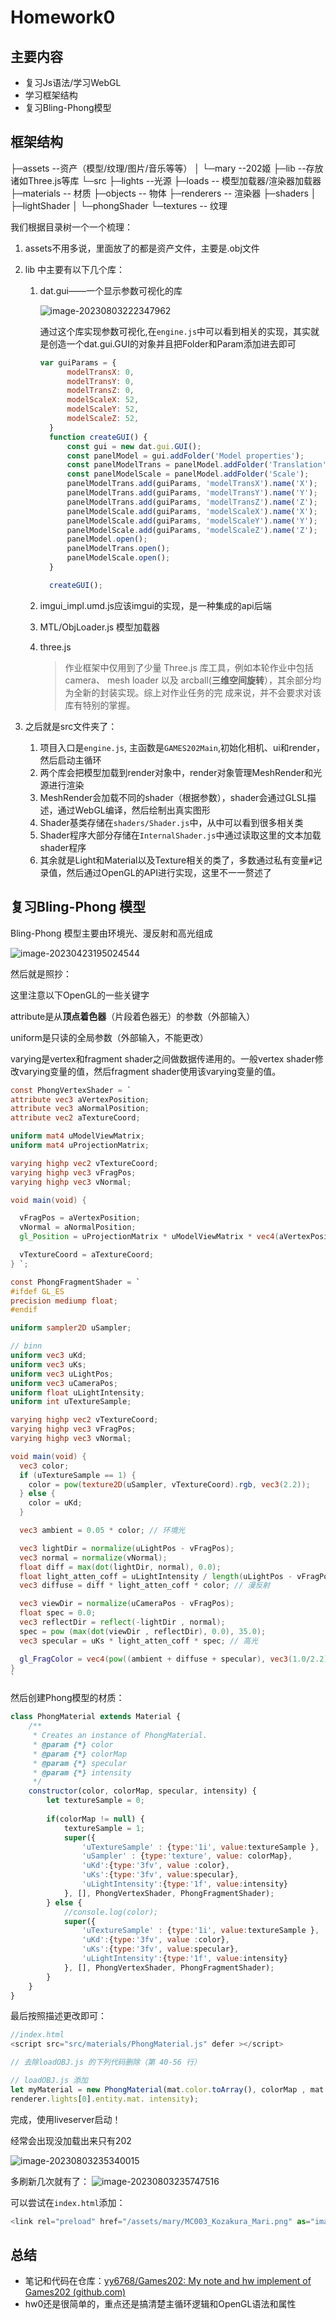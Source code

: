 # Homework0

## 主要内容

- 复习Js语法/学习WebGL
- 学习框架结构
- 复习Bling-Phong模型



## 框架结构

├─assets --资产（模型/纹理/图片/音乐等等）
│  └─mary --202姬
├─lib --存放诸如Three.js等库
└─src 
    ├─lights --光源 
    ├─loads -- 模型加载器/渲染器加载器
    ├─materials -- 材质
    ├─objects -- 物体
    ├─renderers -- 渲染器
    ├─shaders 
    │  ├─lightShader
    │  └─phongShader
    └─textures -- 纹理



我们根据目录树一个一个梳理：

1. assets不用多说，里面放了的都是资产文件，主要是.obj文件

2. lib 中主要有以下几个库：

   1. dat.gui——一个显示参数可视化的库

      ![image-20230803222347962](http://typora-yy.oss-cn-hangzhou.aliyuncs.com/img/image-20230803222347962.png)

      通过这个库实现参数可视化,在`engine.js`中可以看到相关的实现，其实就是创造一个dat.gui.GUI的对象并且把Folder和Param添加进去即可

      ```javascript
      var guiParams = {
      		modelTransX: 0,
      		modelTransY: 0,
      		modelTransZ: 0,
      		modelScaleX: 52,
      		modelScaleY: 52,
      		modelScaleZ: 52,
      	}
      	function createGUI() {
      		const gui = new dat.gui.GUI();
      		const panelModel = gui.addFolder('Model properties');
      		const panelModelTrans = panelModel.addFolder('Translation');
      		const panelModelScale = panelModel.addFolder('Scale');
      		panelModelTrans.add(guiParams, 'modelTransX').name('X');
      		panelModelTrans.add(guiParams, 'modelTransY').name('Y');
      		panelModelTrans.add(guiParams, 'modelTransZ').name('Z');
      		panelModelScale.add(guiParams, 'modelScaleX').name('X');
      		panelModelScale.add(guiParams, 'modelScaleY').name('Y');
      		panelModelScale.add(guiParams, 'modelScaleZ').name('Z');
      		panelModel.open();
      		panelModelTrans.open();
      		panelModelScale.open();
      	}
      
      	createGUI();
      ```

   2. imgui_impl.umd.js应该imgui的实现，是一种集成的api后端

   3. MTL/ObjLoader.js 模型加载器

   4. three.js 

      > 作业框架中仅用到了少量 Three.js 库工具，例如本轮作业中包括 camera、 mesh loader 以及 arcball(**三维空间旋转**），其余部分均为全新的封装实现。综上对作业任务的完 成来说，并不会要求对该库有特别的掌握。

3. 之后就是src文件夹了：

   1. 项目入口是`engine.js`, 主函数是`GAMES202Main`,初始化相机、ui和render，然后启动主循环
   2. 两个库会把模型加载到render对象中，render对象管理MeshRender和光源进行渲染
   3. MeshRender会加载不同的shader（根据参数），shader会通过GLSL描述，通过WebGL编译，然后绘制出真实图形
   4. Shader基类存储在`shaders/Shader.js`中，从中可以看到很多相关类
   5. Shader程序大部分存储在`InternalShader.js`中通过读取这里的文本加载shader程序
   6. 其余就是Light和Material以及Texture相关的类了，多数通过私有变量`#`记录值，然后通过OpenGL的API进行实现，这里不一一赘述了

## 复习Bling-Phong 模型

Bling-Phong 模型主要由环境光、漫反射和高光组成

![image-20230423195024544](http://typora-yy.oss-cn-hangzhou.aliyuncs.com/img/image-20230423195024544.png)



然后就是照抄：

这里注意以下OpenGL的一些关键字

attribute是从**顶点着色器**（片段着色器无）的参数（外部输入）

uniform是只读的全局参数（外部输入，不能更改）

varying是vertex和fragment shader之间做数据传递用的。一般vertex shader修改varying变量的值，然后fragment shader使用该varying变量的值。

```glsl
const PhongVertexShader = `
attribute vec3 aVertexPosition;
attribute vec3 aNormalPosition;
attribute vec2 aTextureCoord;

uniform mat4 uModelViewMatrix;
uniform mat4 uProjectionMatrix;

varying highp vec2 vTextureCoord;
varying highp vec3 vFragPos;
varying highp vec3 vNormal;

void main(void) {

  vFragPos = aVertexPosition;
  vNormal = aNormalPosition;
  gl_Position = uProjectionMatrix * uModelViewMatrix * vec4(aVertexPosition, 1.0);

  vTextureCoord = aTextureCoord;
} `;

const PhongFragmentShader = `
#ifdef GL_ES
precision mediump float;
#endif

uniform sampler2D uSampler;

// binn 
uniform vec3 uKd;
uniform vec3 uKs;
uniform vec3 uLightPos;
uniform vec3 uCameraPos;
uniform float uLightIntensity;
uniform int uTextureSample;

varying highp vec2 vTextureCoord; 
varying highp vec3 vFragPos;
varying highp vec3 vNormal;

void main(void) {
  vec3 color;
  if (uTextureSample == 1) {
    color = pow(texture2D(uSampler, vTextureCoord).rgb, vec3(2.2));
  } else {
    color = uKd;
  }

  vec3 ambient = 0.05 * color; // 环境光

  vec3 lightDir = normalize(uLightPos - vFragPos);
  vec3 normal = normalize(vNormal);
  float diff = max(dot(lightDir, normal), 0.0);
  float light_atten_coff = uLightIntensity / length(uLightPos - vFragPos);
  vec3 diffuse = diff * light_atten_coff * color; // 漫反射

  vec3 viewDir = normalize(uCameraPos - vFragPos);
  float spec = 0.0;
  vec3 reflectDir = reflect(-lightDir , normal);
  spec = pow (max(dot(viewDir , reflectDir), 0.0), 35.0);
  vec3 specular = uKs * light_atten_coff * spec; // 高光

  gl_FragColor = vec4(pow((ambient + diffuse + specular), vec3(1.0/2.2)), 1.0);
}
`
```



然后创建Phong模型的材质：

```javascript
class PhongMaterial extends Material {
    /**
     * Creates an instance of PhongMaterial.
     * @param {*} color 
     * @param {*} colorMap 
     * @param {*} specular 
     * @param {*} intensity 
     */
    constructor(color, colorMap, specular, intensity) {
        let textureSample = 0;
        
        if(colorMap != null) {
            textureSample = 1;
            super({
                'uTextureSample' : {type:'1i', value:textureSample },
                'uSampler' : {type:'texture', value: colorMap},
                'uKd':{type:'3fv', value :color},
                'uKs':{type:'3fv', value:specular},
                'uLightIntensity':{type:'1f', value:intensity}
            }, [], PhongVertexShader, PhongFragmentShader);
        } else {
            //console.log(color);
            super({
                'uTextureSample' : {type:'1i', value:textureSample },
                'uKd':{type:'3fv', value :color},
                'uKs':{type:'3fv', value:specular},
                'uLightIntensity':{type:'1f', value:intensity}
            }, [], PhongVertexShader, PhongFragmentShader);
        }
    }
}
```



 最后按照描述更改即可：

```javascript
//index.html
<script src="src/materials/PhongMaterial.js" defer ></script>

// 去除loadOBJ.js 的下列代码删除（第 40-56 行）

// loadOBJ.js 添加
let myMaterial = new PhongMaterial(mat.color.toArray(), colorMap , mat.specular.toArray(),
renderer.lights[0].entity.mat. intensity);
```



完成，使用liveserver启动！

经常会出现没加载出来只有202

![image-20230803235340015](http://typora-yy.oss-cn-hangzhou.aliyuncs.com/img/image-20230803235340015.png)

多刷新几次就有了：
![image-20230803235747516](http://typora-yy.oss-cn-hangzhou.aliyuncs.com/img/image-20230803235747516.png)

可以尝试在`index.html`添加：

```javascript
<link rel="preload" href="/assets/mary/MC003_Kozakura_Mari.png" as="image" type="image/png" crossorigin />
```



## 总结

- 笔记和代码在仓库：[yy6768/Games202: My note and hw implement of Games202 (github.com)](https://github.com/yy6768/Games202)
- hw0还是很简单的，重点还是搞清楚主循环逻辑和OpenGL语法和属性

